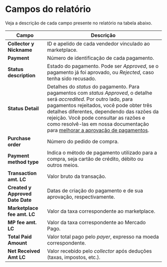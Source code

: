 # Campos do relatório

Veja a descrição de cada campo presente no relatório na tabela abaixo. 

| **Campo**                  | **Descrição**                                                                                                                                                                                                                                                                                                                                                                                                               |
|--------------------------|-------------------------------------------------------------------------------------------------------------------------------------------------------------------------------------------------------------------------------------------------------------------------------------------------------------------------------------------------------------------------------------------------------------------------------------------------------------------------------------------|
| **Collector y Nickname** | ID e apelido de cada vendedor vinculado ao marketplace.                                                                                                                                                                                                                                                                                                                                                                                                                                     |
| **Payment**               | Número de identificação de cada pagamento.                                                                                                                                                                                                                                                                                                                                                                                                                                                     |
| **Status description**    | Estado do pagamento. Pode ser *Approved*, se o pagamento já foi aprovado, ou *Rejected*, caso tenha sido recusado.                                                                                                                                                                                                                                                                                                                                                     |
| **Status Detail**         | Detalhes do _status_ do pagamento. Para pagamentos com _status_ *Approved*, o detalhe será *accredited*. Por outro lado, para pagamentos rejeitados, você pode obter três detalhes diferentes, dependendo das razões da rejeição. Você pode consultar as razões e como resolvê-las em nossa documentação para [melhorar a aprovação de pagamentos](/developers/es/docs/checkout-pro/how-tos/improve-payment-approval).                                                                                                                                                                |
| **Purchase order**        | Número do pedido de compra.                                                                                                                                                                                                                                                                                                                                                                                                                                                                  |
| **Payment method type**   | Indica o método de pagamento utilizado para a compra, seja cartão de crédito, débito ou outros meios.                                                                                                                                                                                                                                                                                                                                                                                      |
| **Transaction amt. LC**   | Valor bruto da transação.                                                                                                                                                                                                                                                                                                                                                                                                                                                                   |
| **Created y Approved Date Date** | Datas de criação do pagamento e de sua aprovação, respectivamente.                                                                                                                                                                                                                                                                                                                                                                                                                            |
| **Marketplace fee amt. LC** | Valor da taxa correspondente ao marketplace.                                                                                                                                                                                                                                                                                                                                                                                                                                                 |
| **MP fee amt. LC**          | Valor da taxa correspondente ao Mercado Pago.                                                                                                                                                                                                                                                                                                                                                                                                                                                 |
| **Total Paid Amount**       | Valor total pago pelo _payer_, expresso na moeda correspondente.                                                                                                                                                                                                                                                                                                                                                                                                                              |
| **Net Received Amt LC**    | Valor recebido pelo _collector_ após deduções (taxas, impostos, etc.).                                                                                                                                                                                                                                                                                                                                                                                                                        |
